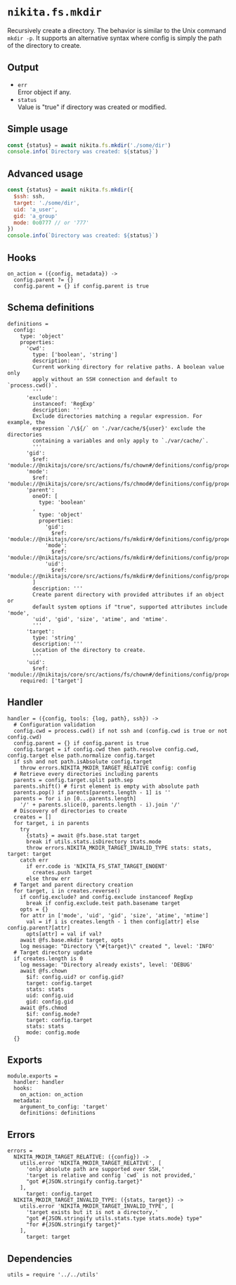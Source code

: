 
# `nikita.fs.mkdir`

Recursively create a directory. The behavior is similar to the Unix command
`mkdir -p`. It supports an alternative syntax where config is simply the path
of the directory to create.

## Output

* `err`   
  Error object if any.   
* `status`   
  Value is "true" if directory was created or modified.   

## Simple usage

```js
const {status} = await nikita.fs.mkdir('./some/dir')
console.info(`Directory was created: ${status}`)
```

## Advanced usage

```js
const {status} = await nikita.fs.mkdir({
  $ssh: ssh,
  target: './some/dir',
  uid: 'a_user',
  gid: 'a_group'
  mode: 0o0777 // or '777'
})
console.info(`Directory was created: ${status}`)
```

## Hooks

    on_action = ({config, metadata}) ->
      config.parent ?= {}
      config.parent = {} if config.parent is true

## Schema definitions

    definitions =
      config:
        type: 'object'
        properties:
          'cwd':
            type: ['boolean', 'string']
            description: '''
            Current working directory for relative paths. A boolean value only
            apply without an SSH connection and default to `process.cwd()`.
            '''
          'exclude':
            instanceof: 'RegExp'
            description: '''
            Exclude directories matching a regular expression. For example, the
            expression `/\${/` on './var/cache/${user}' exclude the directories
            containing a variables and only apply to `./var/cache/`.
            '''
          'gid':
            $ref: 'module://@nikitajs/core/src/actions/fs/chown#/definitions/config/properties/gid'
          'mode':
            $ref: 'module://@nikitajs/core/src/actions/fs/chmod#/definitions/config/properties/mode'
          'parent':
            oneOf: [
              type: 'boolean'
            ,
              type: 'object'
              properties:
                'gid':
                  $ref: 'module://@nikitajs/core/src/actions/fs/mkdir#/definitions/config/properties/gid'
                'mode':
                  $ref: 'module://@nikitajs/core/src/actions/fs/mkdir#/definitions/config/properties/mode'
                'uid':
                  $ref: 'module://@nikitajs/core/src/actions/fs/mkdir#/definitions/config/properties/uid'
            ]
            description: '''
            Create parent directory with provided attributes if an object or
            default system options if "true", supported attributes include 'mode',
            'uid', 'gid', 'size', 'atime', and 'mtime'.
            '''
          'target':
            type: 'string'
            description: '''
            Location of the directory to create.
            '''
          'uid':
            $ref: 'module://@nikitajs/core/src/actions/fs/chown#/definitions/config/properties/uid'
        required: ['target']
        
## Handler

    handler = ({config, tools: {log, path}, ssh}) ->
      # Configuration validation
      config.cwd = process.cwd() if not ssh and (config.cwd is true or not config.cwd)
      config.parent = {} if config.parent is true
      config.target = if config.cwd then path.resolve config.cwd, config.target else path.normalize config.target
      if ssh and not path.isAbsolute config.target
        throw errors.NIKITA_MKDIR_TARGET_RELATIVE config: config
      # Retrieve every directories including parents
      parents = config.target.split path.sep
      parents.shift() # first element is empty with absolute path
      parents.pop() if parents[parents.length - 1] is ''
      parents = for i in [0...parents.length]
        '/' + parents.slice(0, parents.length - i).join '/'
      # Discovery of directories to create
      creates = []
      for target, i in parents
        try
          {stats} = await @fs.base.stat target
          break if utils.stats.isDirectory stats.mode
          throw errors.NIKITA_MKDIR_TARGET_INVALID_TYPE stats: stats, target: target
        catch err
          if err.code is 'NIKITA_FS_STAT_TARGET_ENOENT'
            creates.push target
          else throw err
      # Target and parent directory creation
      for target, i in creates.reverse()
        if config.exclude? and config.exclude instanceof RegExp
          break if config.exclude.test path.basename target
        opts = {}
        for attr in ['mode', 'uid', 'gid', 'size', 'atime', 'mtime']
          val = if i is creates.length - 1 then config[attr] else config.parent?[attr]
          opts[attr] = val if val?
        await @fs.base.mkdir target, opts
        log message: "Directory \"#{target}\" created ", level: 'INFO'
      # Target directory update
      if creates.length is 0
        log message: "Directory already exists", level: 'DEBUG'
        await @fs.chown
          $if: config.uid? or config.gid?
          target: config.target
          stats: stats
          uid: config.uid
          gid: config.gid
        await @fs.chmod
          $if: config.mode?
          target: config.target
          stats: stats
          mode: config.mode
      {}

## Exports

    module.exports =
      handler: handler
      hooks:
        on_action: on_action
      metadata:
        argument_to_config: 'target'
        definitions: definitions

## Errors

    errors =
      NIKITA_MKDIR_TARGET_RELATIVE: ({config}) ->
        utils.error 'NIKITA_MKDIR_TARGET_RELATIVE', [
          'only absolute path are supported over SSH,'
          'target is relative and config `cwd` is not provided,'
          "got #{JSON.stringify config.target}"
        ],
          target: config.target
      NIKITA_MKDIR_TARGET_INVALID_TYPE: ({stats, target}) ->
        utils.error 'NIKITA_MKDIR_TARGET_INVALID_TYPE', [
          'target exists but it is not a directory,'
          "got #{JSON.stringify utils.stats.type stats.mode} type"
          "for #{JSON.stringify target}"
        ],
          target: target

## Dependencies

    utils = require '../../utils'
